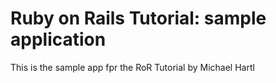 # Ruby on Rails Tutorial: sample application

This is the sample app fpr the RoR Tutorial by Michael Hartl